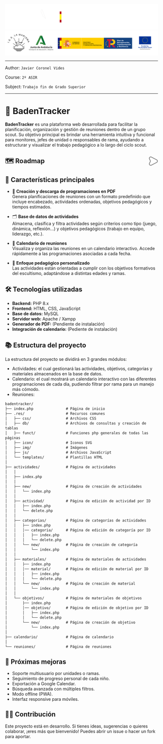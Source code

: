 ![](https://raw.githubusercontent.com/jcorvid509/.resGen/9cf65965f880c39d5e634d73522a6d656c4ea501/_bannerD.png#gh-dark-mode-only)
![](https://raw.githubusercontent.com/jcorvid509/.resGen/9cf65965f880c39d5e634d73522a6d656c4ea501/_bannerL.png#gh-light-mode-only)

---

Author: `Javier Coronel Vides`

Course: `2º ASIR`

Subject: `Trabajo fin de Grado Superior`

---

# 🧭 BadenTracker

**BadenTracker** es una plataforma web desarrollada para facilitar la planificación, organización y gestión de reuniones dentro de un grupo scout. Su objetivo principal es brindar una herramienta intuitiva y funcional para monitores, jefes de unidad o responsables de rama, ayudando a estructurar y visualizar el trabajo pedagógico a lo largo del ciclo scout.

## 🗺️ Roadmap<a href="/.md/roadmap.md"><img src="https://raw.githubusercontent.com/jcorvid509/.resGen/dbf0397a38c3e0828d9bd164f719d77f3d977cda/_arrow.svg" height="30" align="right"></a>

## 🚀 Características principales

- 📄 **Creación y descarga de programaciones en PDF**  
  Genera planificaciones de reuniones con un formato predefinido que incluye encabezado, actividades ordenadas, objetivos pedagógicos y tiempos estimados.

- 🗂️ **Base de datos de actividades**  
  Almacena, clasifica y filtra actividades según criterios como tipo (juego, dinámica, reflexión...) y objetivos pedagógicos (trabajo en equipo, liderazgo, etc.).

- 📆 **Calendario de reuniones**  
  Visualiza y organiza las reuniones en un calendario interactivo. Accede rápidamente a las programaciones asociadas a cada fecha.

- 👥 **Enfoque pedagógico personalizado**  
  Las actividades están orientadas a cumplir con los objetivos formativos del escultismo, adaptándose a distintas edades y ramas.

## 🛠️ Tecnologías utilizadas

- **Backend:** PHP 8.x
- **Frontend:** HTML, CSS, JavaScript
- **Base de datos:** MySQL
- **Servidor web:** Apache / Xampp
- **Generador de PDF:** (Pendiente de instalación)
- **Integración de calendario:** (Pediente de instalación)

## 📚 Estructura del proyecto

La estructura del proyecto se dividirá en 3 grandes módulos:

* Actividades: el cual gestionará las actividades, objetivos, categorias y materiales almacenados en la base de datos.
* Calendario: el cual mostrará un calendario interactivo con las diferentes programaciones de cada día, pudiendo filtrar por rama para un manejo más cómodo.
* Reuniones: 

```
badentracker/
├── index.php               # Página de inicio
├── .res/                   # Recursos comunes
│   ├── css/                # Archivos CSS
│   ├── db/                 # Archivos de consultas y creación de tablas
│   ├── funct/              # Funciones php generales de todas las páginas
│   ├── icon/               # Iconos SVG
│   ├── img/                # Imágenes
│   ├── js/                 # Archivos JavaScript
│   └── templates/          # Plantillas HTML
│
├── actividades/            # Página de actividades
│   │
│   ├── index.php
│   │
│   ├── new/                # Página de creación de actividades
│   │   └── index.php
│   │
│   ├── actividad/          # Página de edición de actividad por ID
│   │   ├── index.php
│   │   └── delete.php
│   │
│   ├── categorias/         # Página de categorías de actividades
│   │   ├── index.php
│   │   │── categoria/      # Página de edición de categoría por ID
│   │   │   ├── index.php
│   │   │   └── delete.php
│   │   └── new/            # Página de creación de categoría
│   │       └── index.php
│   │
│   ├── materiales/         # Página de materiales de actividades
│   │   ├── index.php
│   │   │── material/       # Página de edición de material por ID
│   │   │   ├── index.php
│   │   │   └── delete.php
│   │   └── new/            # Página de creación de material
│   │       └── index.php
│   │
│   └── objetivos/          # Página de materiales de objetivos
│       ├── index.php
│       │── objetivo/       # Página de edición de objetivo por ID
│       │   ├── index.php
│       │   └── delete.php
│       └── new/            # Página de creación de objetivo
│           └── index.php
│
├── calendario/             # Página de calendario
│
└── reuniones/              # Página de reuniones

```

## 📌 Próximas mejoras

- Soporte multiusuario por unidades o ramas.
- Seguimiento de progreso personal de cada niño.
- Exportación a Google Calendar.
- Búsqueda avanzada con múltiples filtros.
- Modo offline (PWA).
- Interfaz responsive para móviles.

## 🧑‍💻 Contribución

Este proyecto está en desarrollo. Si tienes ideas, sugerencias o quieres colaborar, ¡eres más que bienvenido! Puedes abrir un issue o hacer un fork para aportar.
